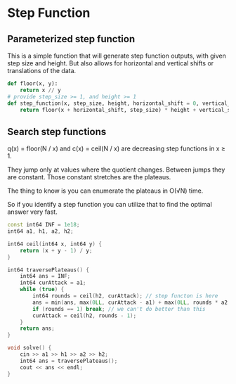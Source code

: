# Step Function

## Parameterized step function

This is a simple function that will generate step function outputs, with given step size and height.  But also allows for horizontal and vertical shifts or translations of the data.

```py
def floor(x, y):
    return x // y
# provide step_size >= 1, and height >= 1
def step_function(x, step_size, height, horizontal_shift = 0, vertical_shift = 0):
    return floor(x + horizontal_shift, step_size) * height + vertical_shift
```

## Search step functions

q(x) = floor(N / x) and c(x) = ceil(N / x) are decreasing step functions in x ≥ 1.

They jump only at values where the quotient changes. Between jumps they are constant. Those constant stretches are the plateaus.

The thing to know is you can enumerate the plateaus in O(√N) time.

So if you identify a step function you can utilize that to find the optimal answer very fast. 

```cpp
const int64 INF = 1e18;
int64 a1, h1, a2, h2;

int64 ceil(int64 x, int64 y) {
    return (x + y - 1) / y;
}

int64 traversePlateaus() {
    int64 ans = INF;
    int64 curAttack = a1;
    while (true) {
        int64 rounds = ceil(h2, curAttack); // step functon is here
        ans = min(ans, max(0LL, curAttack - a1) + max(0LL, rounds * a2 - h1 + 1));
        if (rounds == 1) break; // we can't do better than this
        curAttack = ceil(h2, rounds - 1);
    }
    return ans;
}

void solve() {
    cin >> a1 >> h1 >> a2 >> h2;
    int64 ans = traversePlateaus();
    cout << ans << endl;
}
```